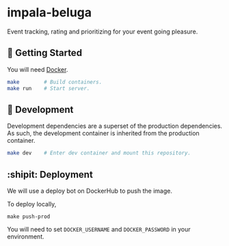impala-beluga
===================

Event tracking, rating and prioritizing for your event going pleasure.


## :running: Getting Started

You will need [Docker](https://docs.docker.com/docker-for-mac/install/).

```bash
make        # Build containers.
make run    # Start server.
```

## :construction_worker: Development

Development dependencies are a superset of the production dependencies.
As such, the development container is inherited from the production 
container.

```bash
make dev    # Enter dev container and mount this repository.
```

## :shipit: Deployment


We will use a deploy bot on DockerHub to push the image.

To deploy locally,

```
make push-prod
```

You will need to set `DOCKER_USERNAME` and `DOCKER_PASSWORD` in your
environment.
